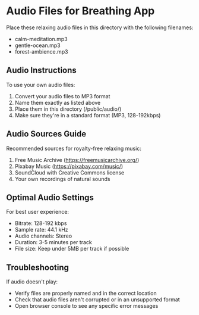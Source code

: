 # Audio Files for Breathing App

Place these relaxing audio files in this directory with the following filenames:

- calm-meditation.mp3
- gentle-ocean.mp3
- forest-ambience.mp3

## Audio Instructions

To use your own audio files:

1. Convert your audio files to MP3 format
2. Name them exactly as listed above
3. Place them in this directory (/public/audio/)
4. Make sure they're in a standard format (MP3, 128-192kbps)

## Audio Sources Guide

Recommended sources for royalty-free relaxing music:

1. Free Music Archive (https://freemusicarchive.org/)
2. Pixabay Music (https://pixabay.com/music/)
3. SoundCloud with Creative Commons license
4. Your own recordings of natural sounds

## Optimal Audio Settings

For best user experience:

- Bitrate: 128-192 kbps
- Sample rate: 44.1 kHz
- Audio channels: Stereo
- Duration: 3-5 minutes per track
- File size: Keep under 5MB per track if possible

## Troubleshooting

If audio doesn't play:

- Verify files are properly named and in the correct location
- Check that audio files aren't corrupted or in an unsupported format
- Open browser console to see any specific error messages
